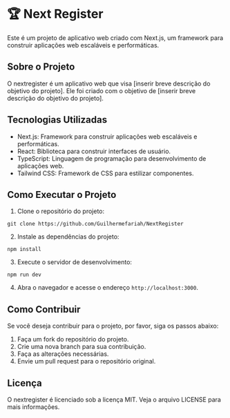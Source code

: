# 🏆 Next Register

Este é um projeto de aplicativo web criado com Next.js, um framework para construir aplicações web escaláveis e performáticas.

## Sobre o Projeto

O nextregister é um aplicativo web que visa [inserir breve descrição do objetivo do projeto]. Ele foi criado com o objetivo de [inserir breve descrição do objetivo do projeto].

## Tecnologias Utilizadas

* Next.js: Framework para construir aplicações web escaláveis e performáticas.
* React: Biblioteca para construir interfaces de usuário.
* TypeScript: Linguagem de programação para desenvolvimento de aplicações web.
* Tailwind CSS: Framework de CSS para estilizar componentes.

## Como Executar o Projeto

1. Clone o repositório do projeto:
```
git clone https://github.com/Guilhermefariah/NextRegister
```
2. Instale as dependências do projeto:
```
npm install
```
3. Execute o servidor de desenvolvimento:
```
npm run dev
```
4. Abra o navegador e acesse o endereço `http://localhost:3000`.

## Como Contribuir

Se você deseja contribuir para o projeto, por favor, siga os passos abaixo:

1. Faça um fork do repositório do projeto.
2. Crie uma nova branch para sua contribuição.
3. Faça as alterações necessárias.
4. Envie um pull request para o repositório original.

## Licença

O nextregister é licenciado sob a licença MIT. Veja o arquivo LICENSE para mais informações.
